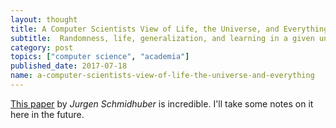 ```yaml
---
layout: thought
title: A Computer Scientists View of Life, the Universe, and Everything
subtitle:  Randomness, life, generalization, and learning in a given universe
category: post
topics: ["computer science", "academia"]
published_date: 2017-07-18
name: a-computer-scientists-view-of-life-the-universe-and-everything
---
```


[This paper][paper] by <cite>Jurgen Schmidhuber</cite> is incredible. I'll
take some notes on it here in the future.

[paper]: https://pdfs.semanticscholar.org/e638/efd56dbf7de5f98464b7e9d3d2fab7427991.pdf

